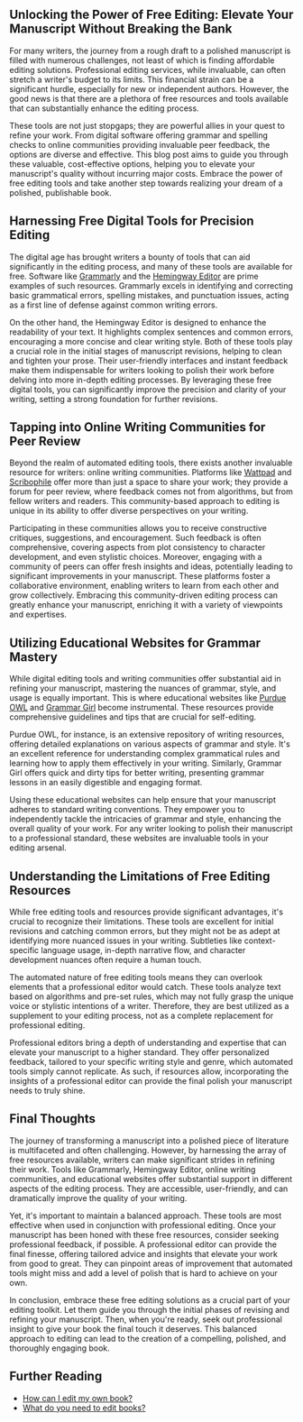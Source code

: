 <h2>Unlocking the Power of Free Editing: Elevate Your Manuscript Without Breaking the Bank</h2>
<p>
    For many writers, the journey from a rough draft to a polished manuscript is filled with numerous challenges, not least of which is finding affordable editing solutions. Professional editing services, while invaluable, can often stretch a writer's budget to its limits. This financial strain can be a significant hurdle, especially for new or independent authors. However, the good news is that there are a plethora of free resources and tools available that can substantially enhance the editing process. 
</p>
<p>
    These tools are not just stopgaps; they are powerful allies in your quest to refine your work. From digital software offering grammar and spelling checks to online communities providing invaluable peer feedback, the options are diverse and effective. This blog post aims to guide you through these valuable, cost-effective options, helping you to elevate your manuscript's quality without incurring major costs. Embrace the power of free editing tools and take another step towards realizing your dream of a polished, publishable book.
</p>

<h2>Harnessing Free Digital Tools for Precision Editing</h2>
<p>
    The digital age has brought writers a bounty of tools that can aid significantly in the editing process, and many of these tools are available for free. Software like <a href="https://www.grammarly.com">Grammarly</a> and the <a href="https://hemingwayapp.com/">Hemingway Editor</a> are prime examples of such resources. Grammarly excels in identifying and correcting basic grammatical errors, spelling mistakes, and punctuation issues, acting as a first line of defense against common writing errors. 
</p>
<p>
    On the other hand, the Hemingway Editor is designed to enhance the readability of your text. It highlights complex sentences and common errors, encouraging a more concise and clear writing style. Both of these tools play a crucial role in the initial stages of manuscript revisions, helping to clean and tighten your prose. Their user-friendly interfaces and instant feedback make them indispensable for writers looking to polish their work before delving into more in-depth editing processes. By leveraging these free digital tools, you can significantly improve the precision and clarity of your writing, setting a strong foundation for further revisions.
</p>

<h2>Tapping into Online Writing Communities for Peer Review</h2>
<p>
    Beyond the realm of automated editing tools, there exists another invaluable resource for writers: online writing communities. Platforms like <a href="https://www.wattpad.com/">Wattpad</a> and <a href="https://www.scribophile.com/">Scribophile</a> offer more than just a space to share your work; they provide a forum for peer review, where feedback comes not from algorithms, but from fellow writers and readers. This community-based approach to editing is unique in its ability to offer diverse perspectives on your writing.
</p>
<p>
    Participating in these communities allows you to receive constructive critiques, suggestions, and encouragement. Such feedback is often comprehensive, covering aspects from plot consistency to character development, and even stylistic choices. Moreover, engaging with a community of peers can offer fresh insights and ideas, potentially leading to significant improvements in your manuscript. These platforms foster a collaborative environment, enabling writers to learn from each other and grow collectively. Embracing this community-driven editing process can greatly enhance your manuscript, enriching it with a variety of viewpoints and expertises.
</p>

<h2>Utilizing Educational Websites for Grammar Mastery</h2>
<p>
    While digital editing tools and writing communities offer substantial aid in refining your manuscript, mastering the nuances of grammar, style, and usage is equally important. This is where educational websites like <a href="https://owl.purdue.edu/">Purdue OWL</a> and <a href="https://www.quickanddirtytips.com/grammar-girl/">Grammar Girl</a> become instrumental. These resources provide comprehensive guidelines and tips that are crucial for self-editing.
</p>
<p>
    Purdue OWL, for instance, is an extensive repository of writing resources, offering detailed explanations on various aspects of grammar and style. It's an excellent reference for understanding complex grammatical rules and learning how to apply them effectively in your writing. Similarly, Grammar Girl offers quick and dirty tips for better writing, presenting grammar lessons in an easily digestible and engaging format. 
</p>
<p>
    Using these educational websites can help ensure that your manuscript adheres to standard writing conventions. They empower you to independently tackle the intricacies of grammar and style, enhancing the overall quality of your work. For any writer looking to polish their manuscript to a professional standard, these websites are invaluable tools in your editing arsenal.
</p>

<h2>Understanding the Limitations of Free Editing Resources</h2>
<p>
    While free editing tools and resources provide significant advantages, it's crucial to recognize their limitations. These tools are excellent for initial revisions and catching common errors, but they might not be as adept at identifying more nuanced issues in your writing. Subtleties like context-specific language usage, in-depth narrative flow, and character development nuances often require a human touch.
</p>
<p>
    The automated nature of free editing tools means they can overlook elements that a professional editor would catch. These tools analyze text based on algorithms and pre-set rules, which may not fully grasp the unique voice or stylistic intentions of a writer. Therefore, they are best utilized as a supplement to your editing process, not as a complete replacement for professional editing.
</p>
<p>
    Professional editors bring a depth of understanding and expertise that can elevate your manuscript to a higher standard. They offer personalized feedback, tailored to your specific writing style and genre, which automated tools simply cannot replicate. As such, if resources allow, incorporating the insights of a professional editor can provide the final polish your manuscript needs to truly shine.
</p>

<h2>Final Thoughts</h2>

<p>
    The journey of transforming a manuscript into a polished piece of literature is multifaceted and often challenging. However, by harnessing the array of free resources available, writers can make significant strides in refining their work. Tools like Grammarly, Hemingway Editor, online writing communities, and educational websites offer substantial support in different aspects of the editing process. They are accessible, user-friendly, and can dramatically improve the quality of your writing.
</p>
<p>
    Yet, it's important to maintain a balanced approach. These tools are most effective when used in conjunction with professional editing. Once your manuscript has been honed with these free resources, consider seeking professional feedback, if possible. A professional editor can provide the final finesse, offering tailored advice and insights that elevate your work from good to great. They can pinpoint areas of improvement that automated tools might miss and add a level of polish that is hard to achieve on your own.
</p>
<p>
    In conclusion, embrace these free editing solutions as a crucial part of your editing toolkit. Let them guide you through the initial phases of revising and refining your manuscript. Then, when you're ready, seek out professional insight to give your book the final touch it deserves. This balanced approach to editing can lead to the creation of a compelling, polished, and thoroughly engaging book.
</p>

<h2>Further Reading</h2>

<ul>
    <li><a href="https://bubblecow.com/blog/how-can-i-edit-my-own-book">How can I edit my own book?</a></li>
    <li><a href="https://bubblecow.com/blog/what-do-you-need-to-edit-books">What do you need to edit books?</a></li>
</ul>